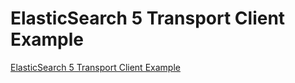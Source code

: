 # ElasticSearch 5 Transport Client Example

[ElasticSearch 5 Transport Client Example](http://useof.org/java/java-elasticsearch-5-examples-with-node-index-and-mapping-running-local)
